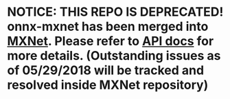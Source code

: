 NOTICE: THIS REPO IS DEPRECATED! onnx-mxnet has been merged into [MXNet](https://github.com/apache/incubator-mxnet/tree/master/python/mxnet/contrib/onnx/). 
Please refer to [API docs](http://mxnet.incubator.apache.org/api/python/contrib/onnx.html) for more details.
(Outstanding issues as of 05/29/2018 will be tracked and resolved inside MXNet repository) 
=======
